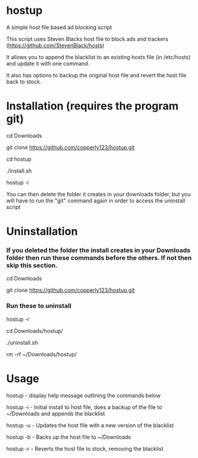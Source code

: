 # hostup
A simple host file based ad blocking script

This script uses Steven Blacks host file to block ads and trackers (https://github.com/StevenBlack/hosts)

It allows you to append the blacklist to an existing hosts file (in /etc/hosts) and update it with one command.

It also has options to backup the original host file and revert the host file back to stock.

# Installation (requires the program git)
cd Downloads

git clone https://github.com/copperly123/hostup.git

cd hostup

./install.sh

hostup -i

You can then delete the folder it creates in your downloads folder, but you will have to run the "git" command again in order to access the uninstall script

# Uninstallation
### If you deleted the folder the install creates in your Downloads folder then run these commands before the others. If not then skip this section.

cd Downloads

git clone https://github.com/copperly123/hostup.git

### Run these to uninstall
hostup -r

cd Downloads/hostup/

./uninstall.sh

rm -rf ~/Downloads/hostup/

# Usage
hostup - display help message outlining the commands below

hostup -i - Initial install to host file, does a backup of the file to ~/Downloads and appends the blacklist

hostup -u - Updates the host file with a new version of the blacklist

hostup -b - Backs up the host file to ~/Downloads

hostup -r - Reverts the host file to stock, removing the blacklist

